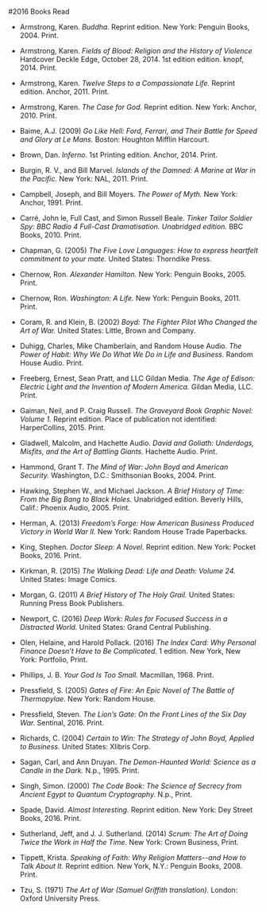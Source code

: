 ﻿#2016 Books Read
 
- Armstrong, Karen. *Buddha.* Reprint edition. New York: Penguin Books, 2004. Print.
- Armstrong, Karen. *Fields of Blood: Religion and the History of Violence* Hardcover Deckle Edge, October 28, 2014. 1st edition edition. knopf, 2014. Print.
- Armstrong, Karen. *Twelve Steps to a Compassionate Life.* Reprint edition. Anchor, 2011. Print.
- Armstrong, Karen. *The Case for God.* Reprint edition. New York: Anchor, 2010. Print.
- Baime, A.J. (2009) *Go Like Hell: Ford, Ferrari, and Their Battle for Speed and Glory at Le Mans.* Boston: Houghton Mifflin Harcourt.
- Brown, Dan. *Inferno.* 1st Printing edition. Anchor, 2014. Print.
- Burgin, R. V., and Bill Marvel. *Islands of the Damned: A Marine at War in the Pacific.* New York: NAL, 2011. Print.
- Campbell, Joseph, and Bill Moyers. *The Power of Myth.* New York: Anchor, 1991. Print.

- Carré, John le, Full Cast, and Simon Russell Beale. *Tinker Tailor Soldier Spy: BBC Radio 4 Full-Cast Dramatisation. Unabridged edition.* BBC Books, 2010. Print.
- Chapman, G. (2005) *The Five Love Languages: How to express heartfelt commitment to your mate.* United States: Thorndike Press.
- Chernow, Ron. *Alexander Hamilton.* New York: Penguin Books, 2005. Print.
- Chernow, Ron. *Washington: A Life.* New York: Penguin Books, 2011. Print.
- Coram, R. and Klein, B. (2002) *Boyd: The Fighter Pilot Who Changed the Art of War.* United States: Little, Brown and Company.
- Duhigg, Charles, Mike Chamberlain, and Random House Audio. *The Power of Habit: Why We Do What We Do in Life and Business.* Random House Audio. Print.
- Freeberg, Ernest, Sean Pratt, and LLC Gildan Media. *The Age of Edison: Electric Light and the Invention of Modern America.* Gildan Media, LLC. Print.
- Gaiman, Neil, and P. Craig Russell. *The Graveyard Book Graphic Novel: Volume 1.* Reprint edition. Place of publication not identified: HarperCollins, 2015. Print.
- Gladwell, Malcolm, and Hachette Audio. *David and Goliath: Underdogs, Misfits, and the Art of Battling Giants.* Hachette Audio. Print.
- Hammond, Grant T. *The Mind of War: John Boyd and American Security.* Washington, D.C.: Smithsonian Books, 2004. Print.
- Hawking, Stephen W., and Michael Jackson. *A Brief History of Time: From the Big Bang to Black Holes.* Unabridged edition. Beverly Hills, Calif.: Phoenix Audio, 2005. Print.
- Herman, A. (2013) *Freedom’s Forge: How American Business Produced Victory in World War II.* New York: Random House Trade Paperbacks.
- King, Stephen. *Doctor Sleep: A Novel.* Reprint edition. New York: Pocket Books, 2016. Print.
- Kirkman, R. (2015) *The Walking Dead: Life and Death: Volume 24.* United States: Image Comics.
- Morgan, G. (2011) *A Brief History of The Holy Grail.* United States: Running Press Book Publishers.
- Newport, C. (2016) *Deep Work: Rules for Focused Success in a Distracted World.* United States: Grand Central Publishing.
- Olen, Helaine, and Harold Pollack. (2016) *The Index Card: Why Personal Finance Doesn’t Have to Be Complicated.* 1 edition. New York, New York: Portfolio, Print.
- Phillips, J. B. *Your God Is Too Small.* Macmillan, 1968. Print.
- Pressfield, S. (2005) *Gates of Fire: An Epic Novel of The Battle of Thermopylae.* New York: Random House.
- Pressfield, Steven. *The Lion’s Gate: On the Front Lines of the Six Day War.* Sentinal, 2016. Print.
- Richards, C. (2004) *Certain to Win: The Strategy of John Boyd, Applied to Business.* United States: Xlibris Corp.
- Sagan, Carl, and Ann Druyan. *The Demon-Haunted World: Science as a Candle in the Dark.* N.p., 1995. Print.
- Singh, Simon. (2000) *The Code Book: The Science of Secrecy from Ancient Egypt to Quantum Cryptography.* N.p., Print.
- Spade, David. *Almost Interesting.* Reprint edition. New York: Dey Street Books, 2016. Print.
- Sutherland, Jeff, and J. J. Sutherland. (2014) *Scrum: The Art of Doing Twice the Work in Half the Time.* New York: Crown Business, Print.
- Tippett, Krista. *Speaking of Faith: Why Religion Matters--and How to Talk About It.* Reprint edition. New York, N.Y.: Penguin Books, 2008. Print.
- Tzu, S. (1971) *The Art of War (Samuel Griffith translation).* London: Oxford University Press.












